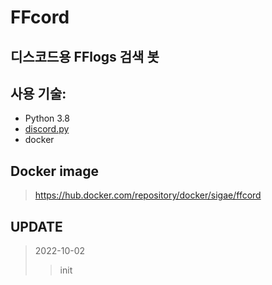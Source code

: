 # FFcord
## 디스코드용 FFlogs 검색 봇

## 사용 기술: 
* Python 3.8
* [discord.py](https://github.com/Rapptz/discord.py)
* docker

## Docker image 
> https://hub.docker.com/repository/docker/sigae/ffcord

## UPDATE

> 2022-10-02 
>> init